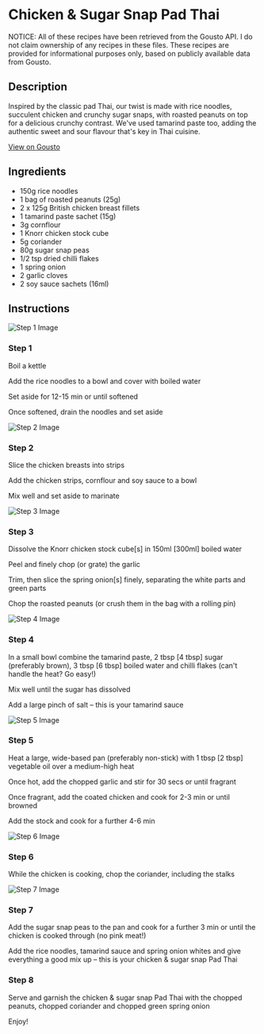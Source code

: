 # Chicken & Sugar Snap Pad Thai

NOTICE: All of these recipes have been retrieved from the Gousto API. I do not claim ownership of any recipes in these files. These recipes are provided for informational purposes only, based on publicly available data from Gousto.

## Description

Inspired by the classic pad Thai, our twist is made with rice noodles, succulent chicken and crunchy sugar snaps, with roasted peanuts on top for a delicious crunchy contrast. We've used tamarind paste too, adding the authentic sweet and sour flavour that's key in Thai cuisine.

[View on Gousto](https://www.gousto.co.uk/recipes/cookbook/chicken-sugar-snap-pad-thai)

## Ingredients

- 150g rice noodles
- 1 bag of roasted peanuts (25g)
- 2 x 125g British chicken breast fillets
- 1 tamarind paste sachet (15g)
- 3g cornflour
- 1 Knorr chicken stock cube 
- 5g coriander
- 80g sugar snap peas
- 1/2 tsp dried chilli flakes 
- 1 spring onion
- 2 garlic cloves
- 2 soy sauce sachets (16ml)

## Instructions

![Step 1 Image](https://production-media.gousto.co.uk/cms/recipe-step-image/Step-1-1599061502289-x200.jpg)

### Step 1

Boil a kettle

Add the rice noodles to a bowl and cover with boiled water

Set aside for 12-15 min or until softened

Once softened, drain the noodles and set aside

![Step 2 Image](https://production-media.gousto.co.uk/cms/recipe-step-image/step-3-1599061516094-x200.jpg)

### Step 2

Slice the chicken breasts into strips

Add the chicken strips, cornflour and soy sauce to a bowl

Mix well and set aside to marinate

![Step 3 Image](https://production-media.gousto.co.uk/cms/recipe-step-image/step-4-1599061550645-x200.jpg)

### Step 3

Dissolve the Knorr chicken stock cube<span class="text-danger">[s]</span> in 150ml <span class="text-danger">[300ml]</span> boiled water

Peel and finely chop (or grate) the garlic

Trim, then slice the spring onion<span class="text-danger">[s]</span> finely, separating the white parts and green parts

Chop the roasted peanuts (or crush them in the bag with a rolling pin)

![Step 4 Image](https://production-media.gousto.co.uk/cms/recipe-step-image/step-5-1599061568899-x200.jpg)

### Step 4

In a small bowl combine the tamarind paste, 2 tbsp<span class="text-danger"> [4 tbsp] </span>sugar (preferably brown), 3 tbsp<span class="text-danger"> [6 tbsp] </span>boiled water and chilli flakes (can't handle the heat? Go easy!)

Mix well until the sugar has dissolved

Add a large pinch of salt – this is your tamarind sauce

![Step 5 Image](https://production-media.gousto.co.uk/cms/recipe-step-image/step-6-1599061617640-x200.jpg)

### Step 5

Heat a large, wide-based pan (preferably non-stick) with 1 tbsp <span class="text-danger">[2 tbsp]</span> vegetable oil over a medium-high heat

Once hot, add the chopped garlic and stir for 30 secs or until fragrant

Once fragrant, add the coated chicken and cook for 2-3 min or until browned

Add the stock and cook for a further 4-6 min

![Step 6 Image](https://production-media.gousto.co.uk/cms/recipe-step-image/Roughly-chopped-parsley-1599061814657-x200.jpg)

### Step 6

While the chicken is cooking, chop the coriander, including the stalks

![Step 7 Image](https://production-media.gousto.co.uk/cms/recipe-step-image/96_step-7-x200.jpg)

### Step 7

Add the sugar snap peas to the pan and cook for a further 3 min or until the chicken is cooked through (no pink meat!)

Add the rice noodles, tamarind sauce and spring onion whites and give everything a good mix up – this is your chicken & sugar snap Pad Thai

### Step 8

Serve and garnish the chicken & sugar snap Pad Thai with the chopped peanuts, chopped coriander and chopped green spring onion

Enjoy!

